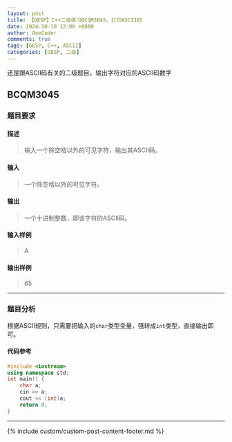 ```yaml
---
layout: post
title: 【GESP】C++二级练习BCQM3045，打印ASCII码
date: 2024-10-10 12:00 +0800
author: OneCoder
comments: true
tags: [GESP, C++, ASCII]
categories: [GESP, 二级]
---
```

还是跟ASCII码有关的二级题目，输出字符对应的ASCII码数字

<!--more-->

## BCQM3045

### 题目要求

#### 描述

>输入一个除空格以外的可见字符，输出其ASCII码。

#### 输入

>一个除空格以外的可见字符。

#### 输出

>一个十进制整数，即该字符的ASCII码。

#### 输入样例

>A

#### 输出样例

>65

---

### 题目分析

根据ASCII规则，只需要把输入的`char`类型变量，强转成`int`类型，直接输出即可。

#### 代码参考

```cpp
#include <iostream>
using namespace std;
int main() {
    char a;
    cin >> a;
    cout << (int)a;
    return 0;
}
```

---

{% include custom/custom-post-content-footer.md %}
